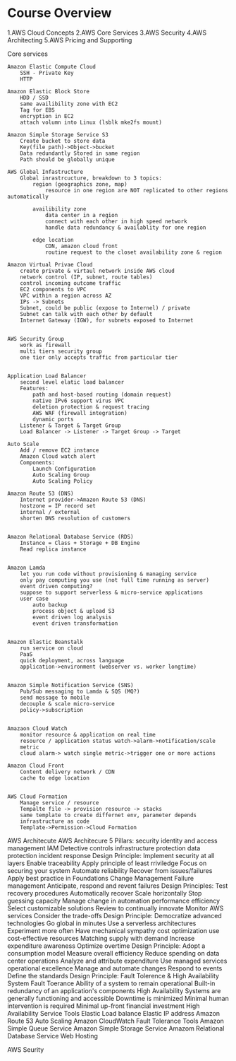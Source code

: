 # Course Overview
1.AWS Cloud Concepts
2.AWS Core Services
3.AWS Security
4.AWS Architecting
5.AWS Pricing and Supporting


Core services

	Amazon Elastic Compute Cloud 
		SSH - Private Key
		HTTP

	Amazon Elastic Block Store
		HDD / SSD
		same availibility zone with EC2
		Tag for EBS
		encryption in EC2
		attach volumn into Linux (lsblk mke2fs mount)

	Amazon Simple Storage Service S3
		Create bucket to store data
		Key(file path)->Object->bucket
		Data redundantly Stored in same region
		Path should be globally unique

	AWS Global Infastructure
		Global inrastrcucture, breakdown to 3 topics:
			region (geographics zone, map)
				resource in one region are NOT replicated to other regions automatically

			availibility zone
				data center in a region
				connect with each other in high speed network
				handle data redundancy & availablity for one region

			edge location
				CDN, amazon cloud front
				routine request to the closet availability zone & region
		
	Amazon Virtual Privae Cloud
		create private & virtaul network inside AWS cloud
		network control (IP, subnet, route tables)
		control incoming outcome traffic
		EC2 components to VPC
		VPC within a region across AZ
		IPs -> Subnets
		Subnet, could be public (expose to Internel) / private
		Subnet can talk with each other by default
		Internet Gateway (IGW), for subnets exposed to Internet


	AWS Security Group
		work as firewall
		multi tiers security group
		one tier only accepts traffic from particular tier


	Application Load Balancer
		second level elatic load balancer
		Features:
			path and host-based routing (domain request)
			native IPv6 support virus VPC
			deletion protection & request tracing 
			AWS WAF (firewall integration)
			dynamic ports
		Listener & Target & Target Group
		Load Balancer -> Listener -> Target Group -> Target

	Auto Scale
		Add / remove EC2 instance
		Amazon Cloud watch alert
		Components:
			Launch Configuration
			Auto Scaling Group
			Auto Scaling Policy

	Amazon Route 53 (DNS)
		Internet provider->Amazon Route 53 (DNS)
		hostzone = IP record set
		internal / external
		shorten DNS resolution of customers


	Amazon Relational Database Service (RDS)
		Instance = Class + Storage + DB Engine
		Read replica instance


	Amazon Lamda
		let you run code without provisioning & managing service
		only pay computing you use (not full time running as server)
		event driven computing?
		suppose to support serverless & micro-service applications
		user case
			auto backup
			process object & upload S3
			event driven log analysis
			event driven transformation


	Amazon Elastic Beanstalk
		run service on cloud
		PaaS
		quick deployment, across language
		application->environment (webserver vs. worker longtime)


	Amazon Simple Notification Service (SNS)
		Pub/Sub messaging to Lamda & SQS (MQ?)
		send message to mobile
		decouple & scale micro-service
		policy->subscription


	Amazaon Cloud Watch
		monitor resource & application on real time
		resource / application status watch->alarm->notification/scale
		metric
		cloud alarm-> watch single metric->trigger one or more actions

	Amazon Cloud Front
		Content delivery network / CDN
		cache to edge location


	AWS Cloud Formation
		Manage service / resource
		Tempalte file -> provision resource -> stacks
		same template to create differnet env, parameter depends
		infrastructure as code
		Template->Permission->Cloud Formation


AWS Architecute
	AWS Architecure 5 Pillars:
		security
			identity and access management IAM
			Detective controls
			infrastructure protection
			data protection
			incident response
			Design Principle:
				Implement security at all layers
				Enable traceability
				Apply principle of least rriviledge
				Focus on securing your system
				Automate
		reliability
			Recover from issues/failures
			Apply best practice in
				Foundations
				Change Management
				Failure management
			Anticipate, respond and revent failures
			Design Principles:
				Test recovery procedures
				Automatically recover
				Scale horizontally
				Stop guessing capacity
				Manage change in automation
		performance efficiency
			Select customizable solutions
			Review to continually innovate
			Monitor AWS services
			Consider the trade-offs
			Design Principle:
				Democratize advanced technologies
				Go global in minutes
				Use a serverless architectures
				Experiment more often
				Have mechanical sympathy
		cost optimization
			use cost-effective resources
			Matching supply with demand
			Increase expenditure awareness
			Optimize overtime
			Design Principle:
				Adopt a consumption model
				Measure overall efficiency
				Reduce spending on data center operations
				Analyze and attribute expenditure
				Use managed services
		operational excellence
			Manage and automate changes
			Respond to events
			Define the standards
			Design Principle:
	Fault Tolerence & High Availability System
		Fault Toerance
			Ability of a system to remain operational
			Built-in redundancy of an application's components
		High Availability
			Systems are generally functioning and accessible
			Downtime is minimized
			Minimal human intervention is required
			Minimal up-front financial investment
		High Availability Service Tools
			Elastic Load balance
			Elastic IP address
			Amazon Route 53
			Auto Scaling
			Amazon CloudWatch
		Fault Tolerance Tools
			Amazon Simple Queue Service
			Amazon Simple Storage Service
			Amazom Relational Database Service
	Web Hosting
			
AWS Seurity
	


